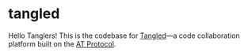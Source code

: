 # tangled

Hello Tanglers! This is the codebase for [Tangled](https://tangled.sh)&mdash;a code collaboration platform built on the [AT Protocol](https://atproto.com).
